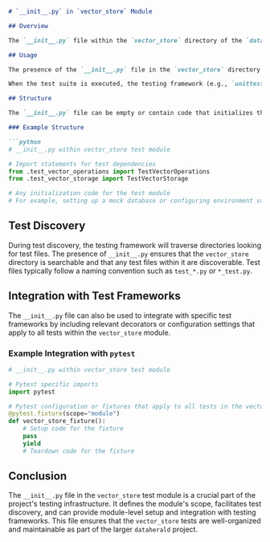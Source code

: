 ```markdown
# `__init__.py` in `vector_store` Module

## Overview

The `__init__.py` file within the `vector_store` directory of the `dataherald` project's `tests` sub-module serves as an initializer for the `vector_store` test module. This file is part of the project's testing framework and is used to define the `vector_store` package, allowing for the organization of test cases specific to the vector store functionality.

## Usage

The presence of the `__init__.py` file in the `vector_store` directory indicates to the Python interpreter that the directory should be treated as a package. This allows for the importation of the `vector_store` module or its contents in other parts of the test suite or the main application.

When the test suite is executed, the testing framework (e.g., `unittest`, `pytest`) will recognize the `vector_store` directory as a package containing test cases. This modular approach enables developers to run tests specific to the vector store functionality in isolation or as part of the entire test suite.

## Structure

The `__init__.py` file can be empty or contain code that initializes the test environment for the `vector_store` tests. This may include setting up mock data, configuring test fixtures, or importing necessary modules for the tests.

### Example Structure

```python
# __init__.py within vector_store test module

# Import statements for test dependencies
from .test_vector_operations import TestVectorOperations
from .test_vector_storage import TestVectorStorage

# Any initialization code for the test module
# For example, setting up a mock database or configuring environment variables
```

## Test Discovery

During test discovery, the testing framework will traverse directories looking for test files. The presence of `__init__.py` ensures that the `vector_store` directory is searchable and that any test files within it are discoverable. Test files typically follow a naming convention such as `test_*.py` or `*_test.py`.

## Integration with Test Frameworks

The `__init__.py` file can also be used to integrate with specific test frameworks by including relevant decorators or configuration settings that apply to all tests within the `vector_store` module.

### Example Integration with `pytest`

```python
# __init__.py within vector_store test module

# Pytest specific imports
import pytest

# Pytest configuration or fixtures that apply to all tests in the vector_store module
@pytest.fixture(scope="module")
def vector_store_fixture():
    # Setup code for the fixture
    pass
    yield
    # Teardown code for the fixture
```

## Conclusion

The `__init__.py` file in the `vector_store` test module is a crucial part of the project's testing infrastructure. It defines the module's scope, facilitates test discovery, and can provide module-level setup and integration with testing frameworks. This file ensures that the `vector_store` tests are well-organized and maintainable as part of the larger `dataherald` project.
```